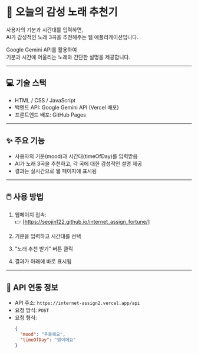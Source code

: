 # 🎵 오늘의 감성 노래 추천기

사용자의 기분과 시간대를 입력하면,  
AI가 감성적인 노래 3곡을 추천해주는 웹 애플리케이션입니다.

Google Gemini API를 활용하여  
기분과 시간에 어울리는 노래와 간단한 설명을 제공합니다.

---

## 💻 기술 스택

- HTML / CSS / JavaScript
- 백엔드 API: Google Gemini API (Vercel 배포)
- 프론트엔드 배포: GitHub Pages

---

## ✨ 주요 기능

- 사용자의 기분(mood)과 시간대(timeOfDay)를 입력받음
- AI가 노래 3곡을 추천하고, 각 곡에 대한 감성적인 설명 제공
- 결과는 실시간으로 웹 페이지에 표시됨

---

## 🖱️ 사용 방법

1. 웹페이지 접속:  
   👉 [https://seojin122.github.io/internet_assign_fortune/]

2. 기분을 입력하고 시간대를 선택

3. "노래 추천 받기" 버튼 클릭

4. 결과가 아래에 바로 표시됨

---

## 🔗 API 연동 정보

- API 주소: `https://internet-assign2.vercel.app/api`
- 요청 방식: `POST`
- 요청 형식:
  ```json
  {
    "mood": "우울해요",
    "timeOfDay": "밤이에요"
  }
